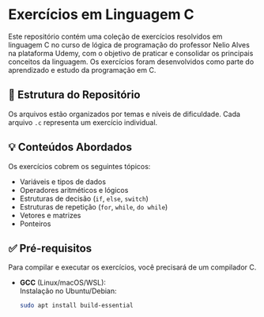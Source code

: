 # Exercícios em Linguagem C

Este repositório contém uma coleção de exercícios resolvidos em linguagem C no curso de lógica de programação do professor Nelio Alves na plataforma Udemy, com o objetivo de praticar e consolidar os principais conceitos da linguagem. 
Os exercícios foram desenvolvidos como parte do aprendizado e estudo da programação em C.

## 📂 Estrutura do Repositório

Os arquivos estão organizados por temas e níveis de dificuldade. Cada arquivo `.c` representa um exercício individual.

## 💡 Conteúdos Abordados

Os exercícios cobrem os seguintes tópicos:

- Variáveis e tipos de dados
- Operadores aritméticos e lógicos
- Estruturas de decisão (`if`, `else`, `switch`)
- Estruturas de repetição (`for`, `while`, `do while`)
- Vetores e matrizes
- Ponteiros

## ✅ Pré-requisitos

Para compilar e executar os exercícios, você precisará de um compilador C.

- **GCC** (Linux/macOS/WSL):  
  Instalação no Ubuntu/Debian:
  ```bash
  sudo apt install build-essential
